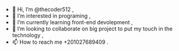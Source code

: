 - 👋 Hi, I’m @thecoder512 ,
- 👀 I’m interested in programing ,
- 🌱 I’m currently learning front-end devolepment ,
- 💞️ I’m looking to collaborate on big project to put my touch in the technology ,
- 📫 How to reach me +201027689409 .

<!---
thecoder512/thecoder512 is a ✨ special ✨ repository because its `README.md` (this file) appears on your GitHub profile.
You can click the Preview link to take a look at your changes.
--->
